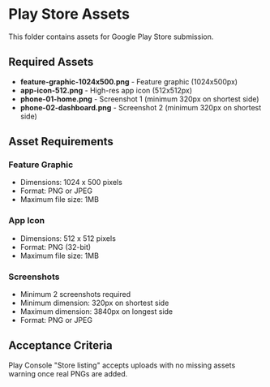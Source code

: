 # Play Store Assets

This folder contains assets for Google Play Store submission.

## Required Assets

- **feature-graphic-1024x500.png** - Feature graphic (1024x500px)
- **app-icon-512.png** - High-res app icon (512x512px)
- **phone-01-home.png** - Screenshot 1 (minimum 320px on shortest side)
- **phone-02-dashboard.png** - Screenshot 2 (minimum 320px on shortest side)

## Asset Requirements

### Feature Graphic
- Dimensions: 1024 x 500 pixels
- Format: PNG or JPEG
- Maximum file size: 1MB

### App Icon
- Dimensions: 512 x 512 pixels
- Format: PNG (32-bit)
- Maximum file size: 1MB

### Screenshots
- Minimum 2 screenshots required
- Minimum dimension: 320px on shortest side
- Maximum dimension: 3840px on longest side
- Format: PNG or JPEG

## Acceptance Criteria

Play Console "Store listing" accepts uploads with no missing assets warning once real PNGs are added.

